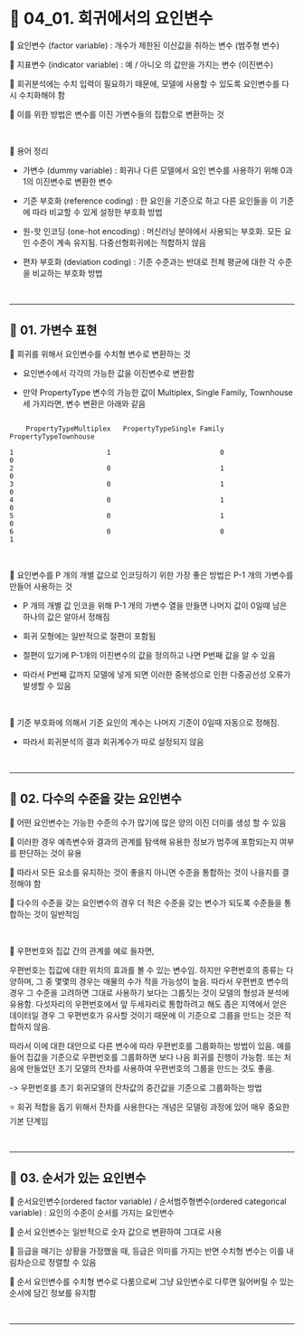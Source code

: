 # 🎰 04_01. 회귀에서의 요인변수  

🎲 요인변수 (factor variable) : 개수가 제한된 이산값을 취하는 변수 (범주형 변수)  

🎲 지표변수 (indicator variable) : 예 / 아니오 의 값만을 가지는 변수 (이진변수)  

🎲 회귀분석에는 수치 입력이 필요하기 때문에, 모델에 사용할 수 있도록 요인변수를 다시 수치화해야 함  

🎲 이를 위한 방법은 변수를 이진 가변수들의 집합으로 변환하는 것  

<br>  

🎲 용어 정리  

- 가변수 (dummy variable) : 회귀나 다른 모델에서 요인 변수를 사용하기 위해 0과 1의 이진변수로 변환한 변수  
   
- 기준 부호화 (reference coding) : 한 요인을 기준으로 하고 다른 요인들을 이 기준에 따라 비교할 수 있게 설정한 부호화 방법  
   
- 원-핫 인코딩 (one-hot encoding) : 머신러닝 분야에서 사용되는 부호화. 모든 요인 수준이 계속 유지됨. 다중선형회귀에는 적합하지 않음  
   
- 편차 부호화 (deviation coding) : 기준 수준과는 반대로 전체 평균에 대한 각 수준을 비교하는 부호화 방법  
   
<br>  
 
***  

## 🎰 01. 가변수 표현  

🎲 회귀를 위해서 요인변수를 수치형 변수로 변환하는 것  

- 요인변수에서 각각의 가능한 값을 이진변수로 변환함  
   
- 만약 PropertyType 변수의 가능한 값이 Multiplex, Single Family, Townhouse 세 가지라면, 변수 변환은 아래와 같음  
   
```  

    PropertyTypeMultiplex   PropertyTypeSingle Family   PropertyTypeTownhouse
    
1                       1                           0                       0
2                       0                           1                       0
3                       0                           1                       0
4                       0                           1                       0
5                       0                           1                       0
6                       0                           0                       1

```  
<br>  


🎲 요인변수를 P 개의 개별 값으로 인코딩하기 위한 가장 좋은 방법은 P-1 개의 가변수를 만들어 사용하는 것  

- P 개의 개별 값 인코을 위해 P-1 개의 가변수 열을 만들면 나머지 값이 0일때 남은 하나의 값은 알아서 정해짐  
 

- 회귀 모형에는 일반적으로 절편이 포함됨  
   
- 절편이 있기에 P-1개의 이진변수의 값을 정의하고 나면 P번째 값을 알 수 있음  
   
- 따라서 P번째 값까지 모델에 넣게 되면 이러한 중복성으로 인한 다중공선성 오류가 발생할 수 있음  
   
<br>  

🎲 기준 부호화에 의해서 기준 요인의 계수는 나머지 기준이 0일때 자동으로 정해짐.  

- 따라서 회귀분석의 결과 회귀계수가 따로 설정되지 않음  
   
<br>  

***  

## 🎰 02. 다수의 수준을 갖는 요인변수  

🎲 어떤 요인변수는 가능한 수준의 수가 많기에 많은 양의 이진 더미를 생성 할 수 있음  

🎲 이러한 경우 예측변수와 결과의 관계를 탐색해 유용한 정보가 범주에 포함되는지 여부를 판단하는 것이 유용  

🎲 따라서 모든 요소를 유지하는 것이 좋을지 아니면 수준을 통합하는 것이 나을지를 결정해야 함  

🎲 다수의 수준을 갖는 요인변수의 경우 더 적은 수준을 갖는 변수가 되도록 수준들을 통합하는 것이 일반적임  


<br>  

🚩 우편번호와 집값 간의 관계를 예로 들자면,  

우편번호는 집값에 대한 위치의 효과를 볼 수 있는 변수임. 하지만 우편번호의 종류는 다양하며, 그 중 몇몇의 경우는 매물의 수가 적을 가능성이 높음. 따라서 우편번호 변수의 경우 그 수준을 고려하면 그대로 사용하기 보다는 그룹짓는 것이 모델의 형성과 분석에 유용함. 다섯자리의 우편번호에서 앞 두세자리로 통합하려고 해도 좁은 지역에서 얻은 데이터일 경우 그 우편번호가 유사할 것이기 때문에 이 기준으로 그룹을 만드는 것은 적합하지 않음.  

따라서 이에 대한 대안으로 다른 변수에 따라 우편번호를 그룹화하는 방법이 있음. 예를 들어 집값을 기준으로 우편번호를 그룹화하면 보다 나음 회귀를 진행이 가능함. 또는 처음에 만들었던 초기 모델의 잔차를 사용하여 우편번호의 그룹을 만드는 것도 좋음.  

-> 우편번호를 초기 회귀모델의 잔차값의 중간값을 기준으로 그룹화하는 방법  

⭐ 회귀 적합을 돕기 위해서 잔차를 사용한다는 개념은 모델링 과정에 있어 매우 중요한 기본 단계임  

<br>  

***  

## 🎰 03. 순서가 있는 요인변수  

🎲 순서요인변수(ordered factor variable) / 순서범주형변수(ordered categorical variable) : 요인의 수준이 순서를 가지는 요인변수  

🎲 순서 요인변수는 일반적으로 숫자 값으로 변환하여 그대로 사용  

🎲 등급을 매기는 상황을 가정했을 때, 등급은 의미를 가지는 반면 수치형 변수는 이를 내림차순으로 정렬할 수 있음  

🎲 순서 요인변수를 수치형 변수로 다룸으로써 그냥 요인변수로 다루면 잃어버릴 수 있는 순서에 담긴 정보를 유지함  

<br>  

***  
